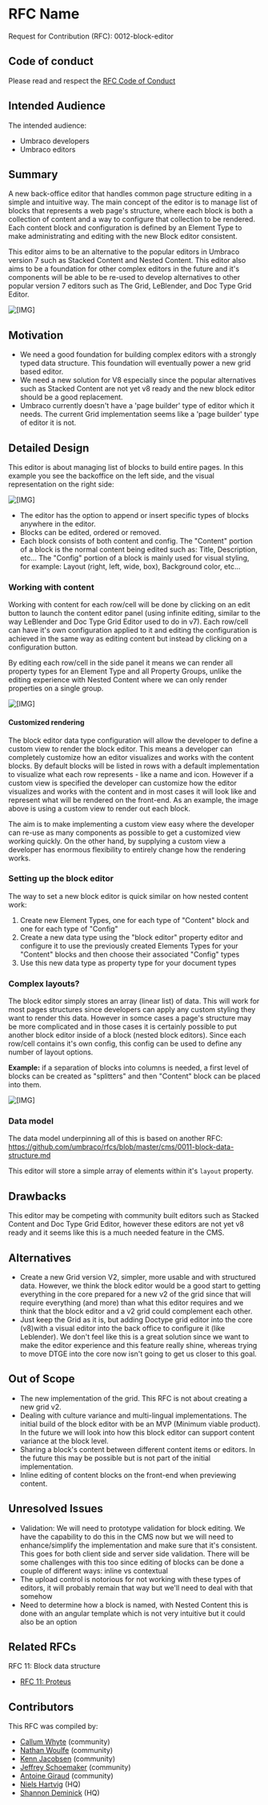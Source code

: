 # RFC Name

Request for Contribution (RFC): 0012-block-editor

## Code of conduct

Please read and respect the [RFC Code of Conduct](https://github.com/umbraco/rfcs/blob/master/CODE_OF_CONDUCT.md)

## Intended Audience

The intended audience:
 
* Umbraco developers
* Umbraco editors

## Summary

A new back-office editor that handles common page structure editing in a simple and intuitive way. The main concept of the editor is to manage list of blocks that represents a web page's structure, where each block is both a collection of content and a way to configure that collection to be rendered. Each content block and configuration is defined by an Element Type to make administrating and editing with the new Block editor consistent.

This editor aims to be an alternative to the popular editors in Umbraco version 7 such as Stacked Content and Nested Content. This editor also aims to be a foundation for other complex editors in the future and it's components will be able to be re-used to develop alternatives to other popular version 7 editors such as The Grid, LeBlender, and Doc Type Grid Editor.

![\[IMG\]](assets/GridStyleexamples1.jpg)

## Motivation

* We need a good foundation for building complex editors with a strongly typed data structure. This foundation will eventually power a new grid based editor.
* We need a new solution for V8 especially since the popular alternatives such as Stacked Content are not yet v8 ready and the new block editor should be a good replacement.
* Umbraco currently doesn't have a 'page builder' type of editor which it needs. The current Grid implementation seems like a 'page builder' type of editor it is not. 

## Detailed Design

This editor is about managing list of blocks to build entire pages. In this example you see the backoffice on the left side, and the visual representation on the right side:

![\[IMG\]](assets/GridStyleexamples2.jpg)

- The editor has the option to append or insert specific types of blocks anywhere in the editor.
- Blocks can be edited, ordered or removed.
- Each block consists of both content and config. The "Content" portion of a block is the normal content being edited such as: Title, Description, etc... The "Config" portion of a block is mainly used for visual styling, for example: Layout (right, left, wide, box), Background color, etc...


### Working with content

Working with content for each row/cell will be done by clicking on an edit button to launch the content editor panel (using infinite editing, similar to the way LeBlender and Doc Type Grid Editor used to do in v7). Each row/cell can have it's own configuration applied to it and editing the configuration is achieved in the same way as editing content but instead by clicking on a configuration button. 

By editing each row/cell in the side panel it means we can render all property types for an Element Type and all Property Groups, unlike the editing experience with Nested Content where we can only render properties on a single group.

![\[IMG\]](assets/GridStyleexamples4.jpg)

#### Customized rendering

The block editor data type configuration will allow the developer to define a custom view to render the block editor. This means a developer can completely customize how an editor visualizes and works with the content blocks. By default blocks will be listed in rows with a default implementation to visualize what each row represents - like a name and icon. However if a custom view is specified the developer can customize how the editor visualizes and works with the content and in most cases it will look like and represent what will be rendered on the front-end. As an example, the image above is using a custom view to render out each block.

The aim is to make implementing a custom view easy where the developer can re-use as many components as possible to get a customized view working quickly. On the other hand, by supplying a custom view a developer has enormous flexibility to entirely change how the rendering works.

### Setting up the block editor

The way to set a new block editor is quick similar on how nested content work:

1. Create new Element Types, one for each type of "Content" block and one for each type of "Config"
1. Create a new data type using the "block editor" property editor and configure it to use the previously created Elements Types for your "Content" blocks and then choose their associated "Config" types
1. Use this new data type as property type for your document types

### Complex layouts?

The block editor simply stores an array (linear list) of data. This will work for most pages structures since developers can apply any custom styling they want to render this data. However in somce cases a page's structure may be more complicated and in those cases it is certainly possible to put another block editor inside of a block (nested block editors). Since each row/cell contains it's own config, this config can be used to define any number of layout options.

**Example:** if a separation of blocks into columns is needed, a first level of blocks can be created as "splitters" and then "Content" block can be placed into them. 

![\[IMG\]](assets/GridStyleexamples5.jpg)

### Data model

The data model underpinning all of this is based on another RFC: https://github.com/umbraco/rfcs/blob/master/cms/0011-block-data-structure.md

This editor will store a simple array of elements within it's `layout` property.

## Drawbacks

This editor may be competing with community built editors such as Stacked Content and Doc Type Grid Editor, however these editors are not yet v8 ready and it seems like this is a much needed feature in the CMS.

## Alternatives

- Create a new Grid version V2, simpler, more usable and with structured data. However, we think the block editor would be a good start to getting everything in the core prepared for a new v2 of the grid since that will require everything (and more) than what this editor requires and we think that the block editor and a v2 grid could complement each other. 
- Just keep the Grid as it is, but adding Doctype grid editor into the core (v8)with a visual editor into the back office to configure it (like Leblender). We don't feel like this is a great solution since we want to make the editor experience and this feature really shine, whereas trying to move DTGE into the core now isn't going to get us closer to this goal.

## Out of Scope

* The new implementation of the grid. This RFC is not about creating a new grid v2. 
* Dealing with culture variance and multi-lingual implementations. The initial build of the block editor with be an MVP (Minimum viable product). In the future we will look into how this block editor can support content variance at the block level.
* Sharing a block's content between different content items or editors. In the future this may be possible but is not part of the initial implementation.
* Inline editing of content blocks on the front-end when previewing content.

## Unresolved Issues

* Validation: We will need to prototype validation for block editing. We have the capability to do this in the CMS now but we will need to enhance/simplify the implementation and make sure that it's consistent. This goes for both client side and server side validation. There will be some challenges with this too since editing of blocks can be done a couple of different ways: inline vs contextual
* The upload control is notorious for not working with these types of editors, it will probably remain that way but we'll need to deal with that somehow
* Need to determine how a block is named, with Nested Content this is done with an angular template which is not very intuitive but it could also be an option


## Related RFCs 

RFC 11: Block data structure
- [RFC 11: Proteus](https://github.com/umbraco/rfcs/blob/master/cms/0011-block-data-structure.md)

## Contributors

This RFC was compiled by:

- [Callum Whyte](https://twitter.com/callumbwhyte) (community)
- [Nathan Woulfe](https://twitter.com/nathanwoulfe) (community)
- [Kenn Jacobsen](https://twitter.com/KennJacobsen_DK) (community)
- [Jeffrey Schoemaker](https://twitter.com/jschoemaker1984) (community)
- [Antoine Giraud](https://twitter.com/aaantoinee) (community)
- [Niels Hartvig](https://twitter.com/thechiefunicorn) (HQ)
- [Shannon Deminick](https://twitter.com/shazwazza) (HQ)

